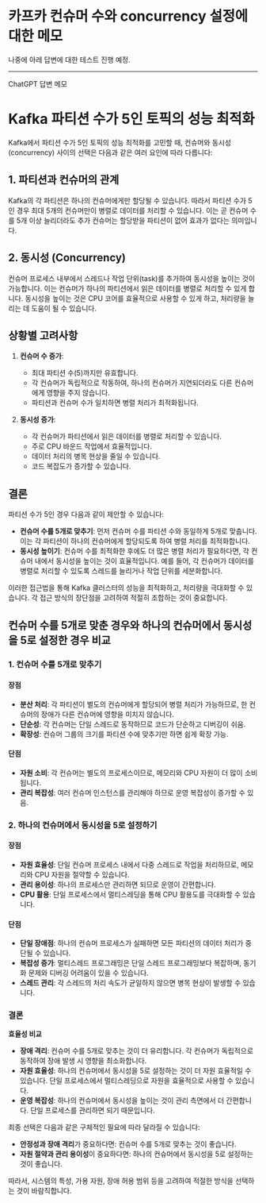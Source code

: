 # 카프카 컨슈머 수와 concurrency 설정에 대한 메모
나중에 아레 답변에 대한 테스트 진행 예정.

---
ChatGPT 답변 메모

# Kafka 파티션 수가 5인 토픽의 성능 최적화

Kafka에서 파티션 수가 5인 토픽의 성능 최적화를 고민할 때, 컨슈머와 동시성(concurrency) 사이의 선택은 다음과 같은 여러 요인에 따라 다릅니다:

## 1. 파티션과 컨슈머의 관계
Kafka의 각 파티션은 하나의 컨슈머에게만 할당될 수 있습니다. 따라서 파티션 수가 5인 경우 최대 5개의 컨슈머만이 병렬로 데이터를 처리할 수 있습니다. 이는 곧 컨슈머 수를 5개 이상 늘리더라도 추가 컨슈머는 할당받을 파티션이 없어 효과가 없다는 의미입니다.

## 2. 동시성 (Concurrency)
컨슈머 프로세스 내부에서 스레드나 작업 단위(task)를 추가하여 동시성을 높이는 것이 가능합니다. 이는 컨슈머가 하나의 파티션에서 읽은 데이터를 병렬로 처리할 수 있게 합니다. 동시성을 높이는 것은 CPU 코어를 효율적으로 사용할 수 있게 하고, 처리량을 늘리는 데 도움이 될 수 있습니다.

## 상황별 고려사항

1. **컨슈머 수 증가**:
   - 최대 파티션 수(5)까지만 유효합니다.
   - 각 컨슈머가 독립적으로 작동하여, 하나의 컨슈머가 지연되더라도 다른 컨슈머에게 영향을 주지 않습니다.
   - 파티션과 컨슈머 수가 일치하면 병렬 처리가 최적화됩니다.

2. **동시성 증가**:
   - 각 컨슈머가 파티션에서 읽은 데이터를 병렬로 처리할 수 있습니다.
   - 주로 CPU 바운드 작업에서 효율적입니다.
   - 데이터 처리의 병목 현상을 줄일 수 있습니다.
   - 코드 복잡도가 증가할 수 있습니다.

## 결론
파티션 수가 5인 경우 다음과 같이 제안할 수 있습니다:

- **컨슈머 수를 5개로 맞추기**: 먼저 컨슈머 수를 파티션 수와 동일하게 5개로 맞춥니다. 이는 각 파티션이 하나의 컨슈머에게 할당되도록 하여 병렬 처리를 최적화합니다.
- **동시성 높이기**: 컨슈머 수를 최적화한 후에도 더 많은 병렬 처리가 필요하다면, 각 컨슈머 내에서 동시성을 높이는 것이 효율적입니다. 예를 들어, 각 컨슈머가 데이터를 병렬로 처리할 수 있도록 스레드를 늘리거나 작업 단위를 세분화합니다.

이러한 접근법을 통해 Kafka 클러스터의 성능을 최적화하고, 처리량을 극대화할 수 있습니다. 각 접근 방식의 장단점을 고려하여 적절히 조합하는 것이 중요합니다.

## 컨슈머 수를 5개로 맞춘 경우와 하나의 컨슈머에서 동시성을 5로 설정한 경우 비교

### 1. 컨슈머 수를 5개로 맞추기

#### 장점
- **분산 처리**: 각 파티션이 별도의 컨슈머에게 할당되어 병렬 처리가 가능하므로, 한 컨슈머의 장애가 다른 컨슈머에 영향을 미치지 않습니다.
- **단순성**: 각 컨슈머는 단일 스레드로 동작하므로 코드가 단순하고 디버깅이 쉬움.
- **확장성**: 컨슈머 그룹의 크기를 파티션 수에 맞추기만 하면 쉽게 확장 가능.

#### 단점
- **자원 소비**: 각 컨슈머는 별도의 프로세스이므로, 메모리와 CPU 자원이 더 많이 소비됩니다.
- **관리 복잡성**: 여러 컨슈머 인스턴스를 관리해야 하므로 운영 복잡성이 증가할 수 있음.

### 2. 하나의 컨슈머에서 동시성을 5로 설정하기

#### 장점
- **자원 효율성**: 단일 컨슈머 프로세스 내에서 다중 스레드로 작업을 처리하므로, 메모리와 CPU 자원을 절약할 수 있습니다.
- **관리 용이성**: 하나의 프로세스만 관리하면 되므로 운영이 간편합니다.
- **CPU 활용**: 단일 프로세스에서 멀티스레딩을 통해 CPU 활용도를 극대화할 수 있습니다.

#### 단점
- **단일 장애점**: 하나의 컨슈머 프로세스가 실패하면 모든 파티션의 데이터 처리가 중단될 수 있습니다.
- **복잡성 증가**: 멀티스레드 프로그래밍은 단일 스레드 프로그래밍보다 복잡하며, 동기화 문제와 디버깅 어려움이 있을 수 있습니다.
- **스레드 관리**: 각 스레드의 처리 속도가 균일하지 않으면 병목 현상이 발생할 수 있습니다.

### 결론

**효율성 비교**

- **장애 격리**: 컨슈머 수를 5개로 맞추는 것이 더 유리합니다. 각 컨슈머가 독립적으로 동작하여 장애 발생 시 영향을 최소화합니다.
- **자원 효율성**: 하나의 컨슈머에서 동시성을 5로 설정하는 것이 더 자원 효율적일 수 있습니다. 단일 프로세스에서 멀티스레딩으로 자원을 효율적으로 사용할 수 있습니다.
- **운영 복잡성**: 하나의 컨슈머에서 동시성을 높이는 것이 관리 측면에서 더 간편합니다. 단일 프로세스를 관리하면 되기 때문입니다.

최종 선택은 다음과 같은 구체적인 필요에 따라 달라질 수 있습니다:
- **안정성과 장애 격리**가 중요하다면: 컨슈머 수를 5개로 맞추는 것이 좋습니다.
- **자원 절약과 관리 용이성**이 중요하다면: 하나의 컨슈머에서 동시성을 5로 설정하는 것이 좋습니다.

따라서, 시스템의 특성, 가용 자원, 장애 허용 범위 등을 고려하여 적절한 방식을 선택하는 것이 바람직합니다.
